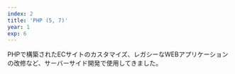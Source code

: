 ```yaml
---
index: 2
title: 'PHP (5, 7)'
year: 1
exp: 6
---
```


PHPで構築されたECサイトのカスタマイズ、レガシーなWEBアプリケーションの改修など、サーバーサイド開発で使用してきました。 
